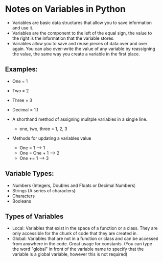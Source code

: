# Notes on Variables in Python
* Variables are basic data structures that allow you to save information and use it.
* Variables are the component to the left of the equal sign, the value to the right is the information that the variable stores. 
* Variables allow you to save and reuse pieces of data over and over again. You can also over-write the value of any variable
by reassigning the value, the same way you create a variable in the first place.

## Examples:
* One = 1
* Two = 2
* Three = 3
* Decimal = 1.1

* A shorthand method of assigning mulitple variables in a single line.
	* one, two, three = 1, 2, 3

* Methods for updating a variables value
	* One = 1     		--> 1	
	* One = One + 1		--> 2
	* One += 1 			--> 3

## Variable Types:
* Numbers (Integers, Doubles and Floats or Decimal Numbers)
* Strings (A series of characters)
* Characters 
* Booleans

## Types of Variables
* Local: Variables that exist in the space of a function or a class. They are only accessible for the chunk of code that they are created in.
* Global: Variables that are not in a function or class and can be accessed from anywhere in the code. Great usage for constants. (You can type the word "global" in front of the variable name to specify that the variable is a global variable, however this is not required)